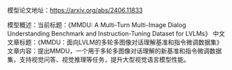 模型论文地址：https://arxiv.org/abs/2406.11833

模型概述：当前标题：《MMDU: A Multi-Turn Multi-Image Dialog Understanding Benchmark and Instruction-Tuning Dataset for LVLMs》
中文文章标题：《MMDU：面向LVLM的多轮多图像对话理解基准和指令微调数据集》
文章内容：提出MMDU，一个用于多轮多图像对话理解的新基准和指令微调数据集，支持视觉问答、视觉推理等任务，提升大型视觉语言模型性能。
